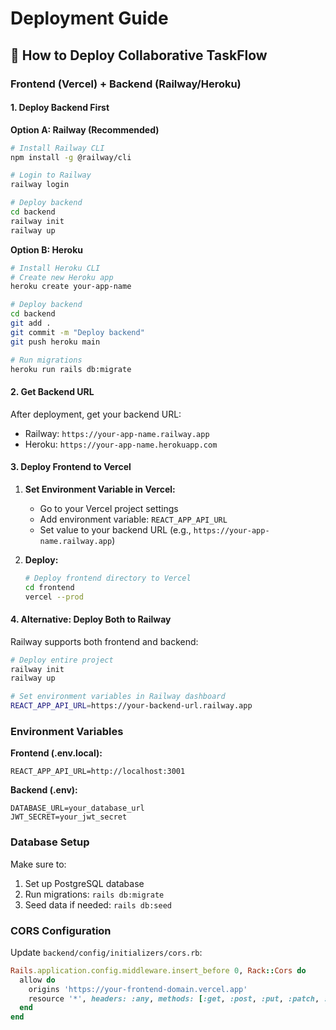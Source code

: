 # Deployment Guide

## 🚀 How to Deploy Collaborative TaskFlow

### Frontend (Vercel) + Backend (Railway/Heroku)

#### 1. Deploy Backend First

**Option A: Railway (Recommended)**
```bash
# Install Railway CLI
npm install -g @railway/cli

# Login to Railway
railway login

# Deploy backend
cd backend
railway init
railway up
```

**Option B: Heroku**
```bash
# Install Heroku CLI
# Create new Heroku app
heroku create your-app-name

# Deploy backend
cd backend
git add .
git commit -m "Deploy backend"
git push heroku main

# Run migrations
heroku run rails db:migrate
```

#### 2. Get Backend URL
After deployment, get your backend URL:
- Railway: `https://your-app-name.railway.app`
- Heroku: `https://your-app-name.herokuapp.com`

#### 3. Deploy Frontend to Vercel

1. **Set Environment Variable in Vercel:**
   - Go to your Vercel project settings
   - Add environment variable: `REACT_APP_API_URL`
   - Set value to your backend URL (e.g., `https://your-app-name.railway.app`)

2. **Deploy:**
   ```bash
   # Deploy frontend directory to Vercel
   cd frontend
   vercel --prod
   ```

#### 4. Alternative: Deploy Both to Railway

Railway supports both frontend and backend:

```bash
# Deploy entire project
railway init
railway up

# Set environment variables in Railway dashboard
REACT_APP_API_URL=https://your-backend-url.railway.app
```

### Environment Variables

**Frontend (.env.local):**
```
REACT_APP_API_URL=http://localhost:3001
```

**Backend (.env):**
```
DATABASE_URL=your_database_url
JWT_SECRET=your_jwt_secret
```

### Database Setup

Make sure to:
1. Set up PostgreSQL database
2. Run migrations: `rails db:migrate`
3. Seed data if needed: `rails db:seed`

### CORS Configuration

Update `backend/config/initializers/cors.rb`:
```ruby
Rails.application.config.middleware.insert_before 0, Rack::Cors do
  allow do
    origins 'https://your-frontend-domain.vercel.app'
    resource '*', headers: :any, methods: [:get, :post, :put, :patch, :delete, :options, :head]
  end
end
``` 